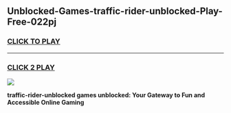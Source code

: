 
## Unblocked-Games-traffic-rider-unblocked-Play-Free-022pj
<h3>
<a href="https://premium76.site?title=traffic-rider-unblocked&ref=20M">CLICK TO PLAY</a></h3>
<hr>

<h3>
<a href="https://premium76.site?title=traffic-rider-unblocked&ref=20M">CLICK 2 PLAY</a>
  
</h3>

<a href="https://premium76.site?title=traffic-rider-unblocked&ref=19M"><img src="https://clearcache.store/games.png"></a>


**traffic-rider-unblocked games unblocked: Your Gateway to Fun and Accessible Online Gaming**
